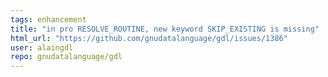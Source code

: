 ```yaml
---
tags: enhancement
title: "in pro RESOLVE_ROUTINE, new keyword SKIP_EXISTING is missing"
html_url: "https://github.com/gnudatalanguage/gdl/issues/1386"
user: alaingdl
repo: gnudatalanguage/gdl
---
```


